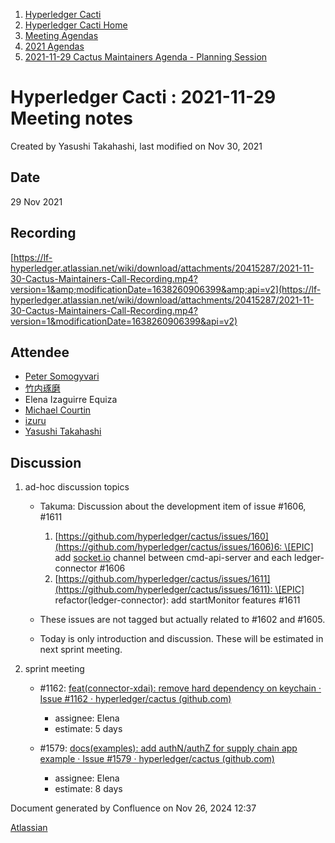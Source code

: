 1. [Hyperledger Cacti](index.html)
2. [Hyperledger Cacti Home](Hyperledger-Cacti-Home_20414469.html)
3. [Meeting Agendas](Meeting-Agendas_20414488.html)
4. [2021 Agendas](2021-Agendas_20414860.html)
5. [2021-11-29 Cactus Maintainers Agenda - Planning Session](2021-11-29-Cactus-Maintainers-Agenda---Planning-Session_20415287.html)

# Hyperledger Cacti : 2021-11-29 Meeting notes

Created by Yasushi Takahashi, last modified on Nov 30, 2021

## Date

29 Nov 2021

## Recording

[https://lf-hyperledger.atlassian.net/wiki/download/attachments/20415287/2021-11-30-Cactus-Maintainers-Call-Recording.mp4?version=1&amp;modificationDate=1638260906399&amp;api=v2](https://lf-hyperledger.atlassian.net/wiki/download/attachments/20415287/2021-11-30-Cactus-Maintainers-Call-Recording.mp4?version=1&modificationDate=1638260906399&api=v2)

## Attendee

- [Peter Somogyvari](https://lf-hyperledger.atlassian.net/wiki/people/557058:cae262a4-be99-4f5e-a36e-bf20a5c795f2?ref=confluence)
- [竹内琢磨](https://lf-hyperledger.atlassian.net/wiki/people/70121:99daf5c8-226c-43d4-9f24-0a46a0546192?ref=confluence)
- Elena Izaguirre Equiza
- [Michael Courtin](https://lf-hyperledger.atlassian.net/wiki/people/5aa8f7a28fb3642a6fd1fbc9?ref=confluence)
- [izuru](https://lf-hyperledger.atlassian.net/wiki/people/625569d1eee0a9006ab7e9d8?ref=confluence)
- [Yasushi Takahashi](https://lf-hyperledger.atlassian.net/wiki/people/712020:f5c6f8a6-cbbb-4289-b94b-75a61d6ae0b4?ref=confluence)

## Discussion

1. ad-hoc discussion topics
   
   - Takuma: Discussion about the development item of issue #1606, #1611
     
     1. [https://github.com/hyperledger/cactus/issues/160](https://github.com/hyperledger/cactus/issues/1606)6: \[EPIC] add [socket.io](http://socket.io/) channel between cmd-api-server and each ledger-connector #1606
     2. [https://github.com/hyperledger/cactus/issues/1611](https://github.com/hyperledger/cactus/issues/1611): \[EPIC] refactor(ledger-connector): add startMonitor features #1611
   - These issues are not tagged but actually related to #1602 and #1605.
   - Today is only introduction and discussion. These will be estimated in next sprint meeting.
2. sprint meeting
   
   - #1162: [feat(connector-xdai): remove hard dependency on keychain · Issue #1162 · hyperledger/cactus (github.com)](https://github.com/hyperledger/cactus/issues/1162)
     
     - assignee: Elena
     - estimate: 5 days
   - #1579: [docs(examples): add authN/authZ for supply chain app example · Issue #1579 · hyperledger/cactus (github.com)](https://github.com/hyperledger/cactus/issues/1579)
     
     - assignee: Elena
     - estimate: 8 days

Document generated by Confluence on Nov 26, 2024 12:37

[Atlassian](http://www.atlassian.com/)
